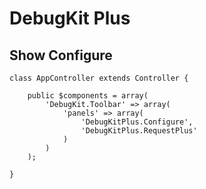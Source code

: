 # DebugKit Plus

## Show Configure

	class AppController extends Controller {

		public $components = array(
			'DebugKit.Toolbar' => array(
				'panels' => array(
					'DebugKitPlus.Configure',
					'DebugKitPlus.RequestPlus'
				)
			)
		);

	}

